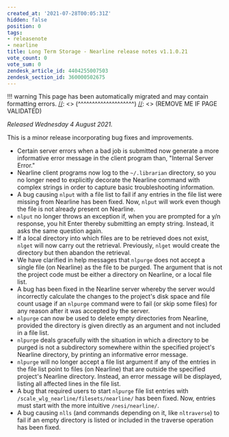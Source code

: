 ```yaml
---
created_at: '2021-07-28T00:05:31Z'
hidden: false
position: 0
tags:
- releasenote
- nearline
title: Long Term Storage - Nearline release notes v1.1.0.21
vote_count: 0
vote_sum: 0
zendesk_article_id: 4404255007503
zendesk_section_id: 360000502675
---
```




[//]: <> (REMOVE ME IF PAGE VALIDATED)
[//]: <> (vvvvvvvvvvvvvvvvvvvv)
!!! warning
    This page has been automatically migrated and may contain formatting errors.
[//]: <> (^^^^^^^^^^^^^^^^^^^^)
[//]: <> (REMOVE ME IF PAGE VALIDATED)

*Released Wednesday 4 August 2021.*

This is a minor release incorporating bug fixes and improvements.

-   Certain server errors when a bad job is submitted now generate a
    more informative error message in the client program than, "Internal
    Server Error."
-   Nearline client programs now log to the `~/.librarian` directory, so
    you no longer need to explicitly decorate the Nearline command with
    complex strings in order to capture basic troubleshooting
    information.
-   A bug causing `nlput` with a file list to fail if any entries in the
    file list were missing from Nearline has been fixed. Now, `nlput`
    will work even though the file is not already present on Nearline.
-   `nlput` no longer throws an exception if, when you are prompted for
    a y/n response, you hit Enter thereby submitting an empty string.
    Instead, it asks the same question again.
-   If a local directory into which files are to be retrieved does not
    exist, `nlget` will now carry out the retrieval. Previously, `nlget`
    would create the directory but then abandon the retrieval.
-   We have clarified in help messages that `nlpurge` does not accept a
    single file (on Nearline) as the file to be purged. The argument
    that is not the project code must be either a directory on Nearline,
    or a local file list.
-   A bug has been fixed in the Nearline server whereby the server would
    incorrectly calculate the changes to the project's disk space and
    file count usage if an `nlpurge` command were to fail (or skip some
    files) for any reason after it was accepted by the server.
-   `nlpurge` can now be used to delete empty directories from Nearline,
    provided the directory is given directly as an argument and not
    included in a file list.
-   `nlpurge` deals gracefully with the situation in which a directory
    to be purged is not a subdirectory somewhere within the specified
    project's Nearline directory, by printing an informative error
    message.
-   `nlpurge` will no longer accept a file list argument if any of the
    entries in the file list point to files (on Nearline) that are
    outside the specified project's Nearline directory. Instead, an
    error message will be displayed, listing all affected lines in the
    file list.
-   A bug that required users to start `nlpurge` file list entries with
    `/scale_wlg_nearline/filesets/nearline/` has been fixed. Now,
    entries must start with the more intuitive `/nesi/nearline/`.
-   A bug causing `nlls` (and commands depending on it, like
    `nltraverse`) to fail if an empty directory is listed or included in
    the traverse operation has been fixed.
